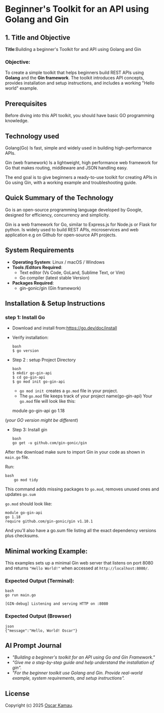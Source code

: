 # Beginner's Toolkit for an API using Golang and Gin

## 1. Title and Objective

**Title**:Building a beginner's Toolkit for and API using Golang and Gin

### Objective:
To create a simple toolkit that helps beginners build REST APIs using **Golang** and the **Gin framework**. The toolkit introduces API concepts, provides installation and setup instructions, and includes a working "Hello world" example.

## Prerequisites
Before diving into this API toolkit, you should have basic GO programming knowledge.

## Technology used

Golang(Go) Is fast, simple and widely used in building high-performance APIs.

Gin (web framework) Is a lightweight, high performance web framework for Go that makes routing, middleware and JSON handling easy.

The end goal is to give beginners a ready-to-use toolkit for creating APIs in Go using Gin, with a working example and troubleshooting guide.

## Quick Summary of the Technology
Go is an open-source programming language developed by Google, designed for efficiency, concurrency and simplicity.

Gin is a web framework for Go, similar to Express.js for Node.js or Flask for python. Is widely used to build REST APIs, microservices and web application e.g on Github for open-source API projects.

## System Requirements
*   **Operating System**: Linux / macOS / Windows
*   **Tools /Editors Required**:
    *   Text editor (Vs Code, GoLand, Sublime Text, or Vim)
    *   Go compiler (latest stable Version)
*   **Packages Required**:
    * gin-gonic/gin (Gin framework)

## Installation & Setup Instructions
### step 1: Install Go
*   Download and install from:https://go.dev/doc/install
*   Verify installation:

    ```
    bash
    $ go version 
    ```

*   Step 2 : setup Project Directory

    ```
    bash
    $ mkdir go-gin-api  
    $ cd go-gin-api     
    $ go mod init go-gin-api
    ```  
    *   `go mod init `creates a `go.mod` file in your project.
    *   The `go.mod` file keeps track of your project name(go-gin-api)
Your `go.mod` file will look like this:

    
    module go-gin-api
    go 1.18

(*your GO version might be different*)
* Step 3: Install gin   
    ```
    bash
    go get -u github.com/gin-gonic/gin
    ```
After the download make sure to import Gin in your code as shown in `main.go` file. 

Run:

```
bash
    go mod tidy
```    
This command adds missing packages to `go.mod`, removes unused ones and updates `go.sum`

`go.mod` should look like:

```
module go-gin-api
go 1.18
require github.com/gin-gonic/gin v1.10.1
```
And you'll also have a go.sum file listing all the exact dependency versions plus checksums.
## Minimal working Example:
This examples sets up a minimal Gin web server that listens on port 8080 and returns ```"Hello World!"``` when accessed at ```http://localhost:8080/```.

### Expected Output (Terminal):

```
bash
go run main.go
```    

```[GIN-debug] Listening and serving HTTP on :8080```  

### Expected Output (Browser)

```
json
{"message":"Hello, World! Oscar"}
```

## AI Prompt Journal
* *"Building a beginner's toolkit for an API using Go and Gin Framework."*  
* *"Give me a step-by-step guide and help understand the installation of gin".* 
*  *"For the beginner toolkit use Golang and Gin. Provide real-world example, system requirements, and setup instructions".*    
## License
Copyright (c) 2025 [Oscar Kamau](https://github.com/KamauDev-maker/).
